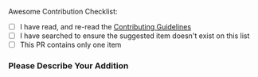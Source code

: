 <!--
  Thank you for contributing to our awesome list!
  Please make sure you check each box below ( [x] ) after you have
  completed or verified the step. Please do not skip this template
  or your issue will be closed (and we'd rather not do that).

  Maintainers may disregard this template for organizational Pull Requests.
-->

Awesome Contribution Checklist:

<!-- *** If you do not abide by the Contributing Guidelines, your Pull Request WILL BE CLOSED -->

- [ ] I have read, and re-read the [Contributing Guidelines](https://github.com/chartjs/awesome/blob/master/CONTRIBUTING.md)
- [ ] I have searched to ensure the suggested item doesn't exist on this list
- [ ] This PR contains only one item

### Please Describe Your Addition
